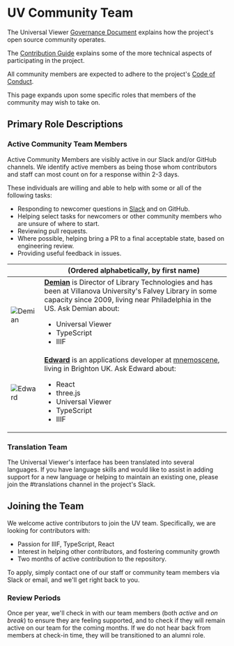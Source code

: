 # UV Community Team

The Universal Viewer [Governance Document](https://github.com/UniversalViewer/universalviewer/blob/dev/GOVERNANCE.md) explains how the project's open source community operates.

The [Contribution Guide](https://github.com/UniversalViewer/universalviewer/blob/dev/CONTRIBUTING.md) explains some of the more technical aspects of participating in the project.

All community members are expected to adhere to the project's [Code of Conduct](https://github.com/UniversalViewer/universalviewer/blob/dev/CODE_OF_CONDUCT.md).

This page expands upon some specific roles that members of the community may wish to take on.

## Primary Role Descriptions

### Active Community Team Members

Active Community Members are visibly active in our Slack and/or GitHub channels. We identify active members as being those whom contributors and staff can most count on for a response within 2-3 days.

These individuals are willing and able to help with some or all of the following tasks:

- Responding to newcomer questions in [Slack](http://universalviewer.io/#contact) and on GitHub.
- Helping select tasks for newcomers or other community members who are unsure of where to start.
- Reviewing pull requests.
- Where possible, helping bring a PR to a final acceptable state, based on engineering review.
- Providing useful feedback in issues.

|                                                                       | (Ordered alphabetically, by first name)                                                                                                                                                                                                                              |
| --------------------------------------------------------------------- | -------------------------------------------------------------------------------------------------------------------------------------------------------------------------------------------------------------------------------------------------------------------- |
| ![Demian](https://avatars.githubusercontent.com/demiankatz?s=460&v=4) | **[Demian](https://github.com/demiankatz)** is Director of Library Technologies and has been at Villanova University's Falvey Library in some capacity since 2009, living near Philadelphia in the US. Ask Demian about: <ul><li>Universal Viewer</li><li>TypeScript</li><li>IIIF</li></ul> |
| ![Edward](https://avatars.githubusercontent.com/edsilv?s=460&v=4)     | **[Edward](https://github.com/edsilv)** is an applications developer at [mnemoscene](https://mnscene.io), living in Brighton UK. Ask Edward about: <ul><li>React</li><li>three.js</li><li>Universal Viewer</li><li>TypeScript</li><li>IIIF</li></ul>                 |

### Translation Team

The Universal Viewer's interface has been translated into several languages. If you have language skills and would like to assist in adding support for a new language or helping to maintain an existing one, please join the #translations channel in the project's Slack.

## Joining the Team

We welcome active contributors to join the UV team. Specifically, we are looking for contributors with:

- Passion for IIIF, TypeScript, React
- Interest in helping other contributors, and fostering community growth
- Two months of active contribution to the repository.

To apply, simply contact one of our staff or community team members via Slack or email, and we'll get right back to you.

### Review Periods

Once per year, we'll check in with our team members (both _active_ and _on break_) to ensure they are feeling supported, and to check if they will remain active on our team for the coming months. If we do not hear back from members at check-in time, they will be transitioned to an alumni role.
